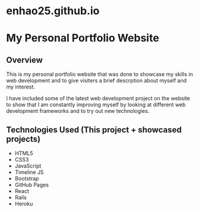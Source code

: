 # enhao25.github.io

<h1>My Personal Portfolio Website</h1>

<h2>Overview</h2>
This is my personal portfolio website that was done to showcase my skills in web development and to give visiters a brief descrption about 
myself and my interest.

I have included some of the latest web development project on the website to show that I am constantly improving myself by looking at different
web development frameworks and to try out new technologies.

<h2>Technologies Used (This project + showcased projects)</h2>
<ul>
  <li>HTML5</li>
  <li>CSS3</li>
  <li>JavaScript</li>
  <li>Timeline JS</li>
  <li>Bootstrap</li>
  <li>GitHub Pages</li>
  <li>React</li>
  <li>Rails</li>
  <li>Heroku</li>
</ul>
